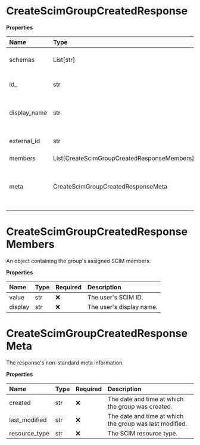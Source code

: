 # CreateScimGroupCreatedResponse

**Properties**

| Name         | Type                                        | Required | Description                                                              |
| :----------- | :------------------------------------------ | :------- | :----------------------------------------------------------------------- |
| schemas      | List[str]                                   | ❌       | The [SCIM schema URI](https://www.iana.org/assignments/scim/scim.xhtml). |
| id\_         | str                                         | ❌       | The group's SCIM ID.                                                     |
| display_name | str                                         | ❌       | The group's display name.                                                |
| external_id  | str                                         | ❌       | The group's external ID.                                                 |
| members      | List[CreateScimGroupCreatedResponseMembers] | ❌       |                                                                          |
| meta         | CreateScimGroupCreatedResponseMeta          | ❌       | The response's non-standard meta information.                            |

# CreateScimGroupCreatedResponseMembers

An object containing the group's assigned SCIM members.

**Properties**

| Name    | Type | Required | Description              |
| :------ | :--- | :------- | :----------------------- |
| value   | str  | ❌       | The user's SCIM ID.      |
| display | str  | ❌       | The user's display name. |

# CreateScimGroupCreatedResponseMeta

The response's non-standard meta information.

**Properties**

| Name          | Type | Required | Description                                             |
| :------------ | :--- | :------- | :------------------------------------------------------ |
| created       | str  | ❌       | The date and time at which the group was created.       |
| last_modified | str  | ❌       | The date and time at which the group was last modified. |
| resource_type | str  | ❌       | The SCIM resource type.                                 |
